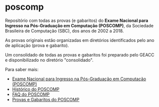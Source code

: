 # poscomp
Repositório com todas as provas (e gabaritos) do **Exame Nacional para Ingresso
na Pós-Graduação em Computação (POSCOMP)**, da Sociedade Brasileira de Computação
(SBC), dos anos de 2002 a 2018.

As provas originais estão organizadas em diretórios identificados pelo ano
de aplicação (prova e gabarito).

Um consolidado de todas as provas e gabaritos foi preparado pelo GEACC e
disponibilizado no diretório "consolidado".

Para saber mais:
* [Exame Nacional para Ingresso na Pós-Graduação em Computação (POSCOMP)](https://www.sbc.org.br/educacao/poscomp)
* [Histórico do POSCOMP](https://www.sbc.org.br/educacao/poscomp/2118-o-historico-do-poscomp)
* [FAQ do POSCOMP](https://www.sbc.org.br/noticias/10-slideshow-noticias/1971-faq-do-poscomp)
* [Provas e Gabaritos do POSCOMP](https://www.sbc.org.br/documentos-da-sbc/category/153-provas-e-gabaritos-do-poscomp)
